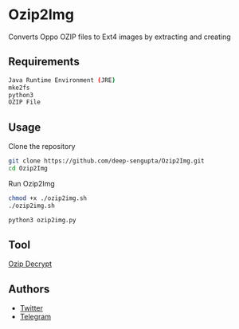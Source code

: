 # Ozip2Img

Converts Oppo OZIP files to Ext4 images by extracting and creating

## Requirements

```bash
Java Runtime Environment (JRE)
mke2fs
python3
OZIP File
```

## Usage

Clone the repository

```bash
git clone https://github.com/deep-sengupta/Ozip2Img.git
cd Ozip2Img
```

 Run Ozip2Img
```bash
chmod +x ./ozip2img.sh
./ozip2img.sh

python3 ozip2img.py
```

## Tool

[Ozip Decrypt](https://sourceforge.net/projects/ozip-decrypt/)

## Authors

- [Twitter](https://x.com/DeepSen_Gupta)
- [Telegram](https://t.me/deepsengupta)
